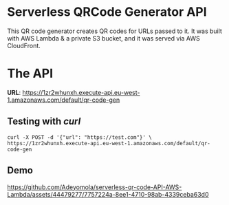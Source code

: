 # Serverless QRCode Generator API

This QR code generator creates QR codes for URLs passed to it. It was built with AWS Lambda & a private S3 bucket, and it was served via AWS CloudFront.

# The API

**URL**: https://1zr2whunxh.execute-api.eu-west-1.amazonaws.com/default/qr-code-gen

## Testing with _curl_

```
curl -X POST -d '{"url": "https://test.com"}' \
https://1zr2whunxh.execute-api.eu-west-1.amazonaws.com/default/qr-code-gen
```

## Demo

https://github.com/Adeyomola/serverless-qr-code-API-AWS-Lambda/assets/44479277/7757224a-8ee1-4710-98ab-4339ceba63d0

